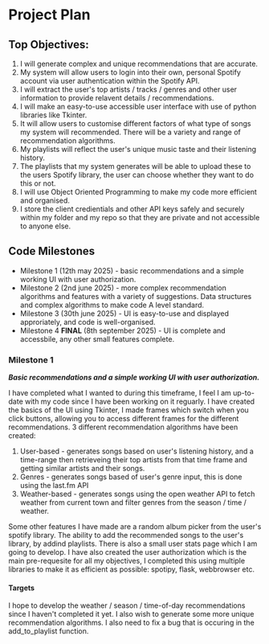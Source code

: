 # Project Plan

## Top Objectives:
1. I will generate complex and unique recommendations that are accurate.
2. My system will allow users to login into their own, personal Spotify account via user authentication within the Spotify API.
3. I will extract the user's top artists / tracks / genres and other user information to provide relavent details / recommendations.
4. I will make an easy-to-use accessible user interface with use of python libraries like Tkinter.
5. It will allow users to customise different factors of what type of songs my system will recommended. There will be a variety and range of recommendation algorithms.
6. My playlists will reflect the user's unique music taste and their listening history.
7. The playlists that my system generates will be able to upload these to the users Spotify library, the user can choose whether they want to do this or not.
8. I will use Object Oriented Programming to make my code more efficient and organised.
9. I store the client credientials and other API keys safely and securely within my folder and my repo so that they are private and not accessible to anyone else.

## Code Milestones

- Milestone 1 (12th may 2025) - basic recommendations and a simple working UI with user authorization.
- Milestone 2 (2nd june 2025) - more complex recommendation algorithms and features with a variety of suggestions. Data structures and complex algorithms to make code A level standard. 
- Milestone 3 (30th june 2025) - UI is easy-to-use and displayed approriately, and code is well-organised.
- Milestone 4 **FINAL** (8th september 2025) - UI is complete and accessbile, any other small features complete.

### Milestone 1 

***Basic recommendations and a simple working UI with user authorization.***

I have completed what I wanted to during this timeframe, I feel I am up-to-date with my code since I have been working on it reguarly. 
I have created the basics of the UI using Tkinter, I made frames which switch when you click buttons, allowing you to access different frames for the different recommendations. 
3 different recommendation algorithms have been created:
1. User-based - generates songs based on user's listening history, and a time-range then retrieveing their top artists from that time frame and getting similar artists and their songs.
2. Genres - generates songs based of user's genre input, this is done using the last.fm API
3. Weather-based - generates songs using the open weather API to fetch weather from current town and filter genres from the season / time / weather.

Some other features I have made are a random album picker from the user's spotify library. The ability to add the recommended songs to the user's library, by addind playlists.
There is also a small user stats page which I am going to develop.
I have also created the user authorization which is the main pre-requesite for all my objectives, I completed this using multiple libraries to make it as efficient as possible: spotipy, flask, webbrowser etc.

#### Targets

I hope to develop the weather / season / time-of-day recommendations since I haven't completed it yet. I also wish to generate some more unique recommendation algorithms.
I also need to fix a bug that is occuring in the add_to_playlist function. 
